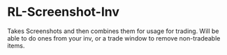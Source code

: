 # RL-Screenshot-Inv
Takes Screenshots and then combines them for usage for trading. Will be able to do ones from your inv, or a trade window to remove non-tradeable items.
